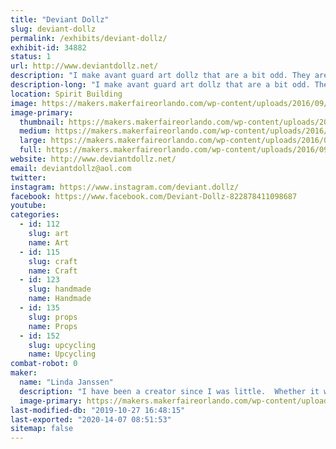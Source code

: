 ```yaml
---
title: "Deviant Dollz"
slug: deviant-dollz
permalink: /exhibits/deviant-dollz/
exhibit-id: 34882
status: 1
url: http://www.deviantdollz.net/
description: "I make avant guard art dollz that are a bit odd. They are a combination of creepy and beautiful--  scary and pretty.  "
description-long: "I make avant guard art dollz that are a bit odd. They are a combination of creepy and beautiful--  scary and pretty.  I also make a line of Day of the Dead Animals.  From dogs to cats to bunnies to dinosaurs to turtles and everything in between, all of the animals are ready and dressed in their finest Day of the Dead flowers and hats.  I use primarily upcycled things to create my art.  Most of them are originally headed for the trash and I breath new life into them again."
location: Spirit Building
image: https://makers.makerfaireorlando.com/wp-content/uploads/2016/09/Dollz_Cut-Out-face_04-face-4-743x1024.png
image-primary:
  thumbnail: https://makers.makerfaireorlando.com/wp-content/uploads/2016/09/Dollz_Cut-Out-face_04-face-4-150x150.png
  medium: https://makers.makerfaireorlando.com/wp-content/uploads/2016/09/Dollz_Cut-Out-face_04-face-4-218x300.png
  large: https://makers.makerfaireorlando.com/wp-content/uploads/2016/09/Dollz_Cut-Out-face_04-face-4-743x1024.png
  full: https://makers.makerfaireorlando.com/wp-content/uploads/2016/09/Dollz_Cut-Out-face_04-face-4.png
website: http://www.deviantdollz.net/
email: deviantdollz@aol.com
twitter: 
instagram: https://www.instagram.com/deviant.dollz/
facebook: https://www.facebook.com/Deviant-Dollz-822878411098687
youtube: 
categories:
  - id: 112
    slug: art
    name: Art
  - id: 115
    slug: craft
    name: Craft
  - id: 123
    slug: handmade
    name: Handmade
  - id: 135
    slug: props
    name: Props
  - id: 152
    slug: upcycling
    name: Upcycling
combat-robot: 0
maker:
  name: "Linda Janssen"
  description: "I have been a creator since I was little.  Whether it was crayon to paper or making a lavish mansion for my barbies out of cardboard boxes and twine, my imagination has always run wild.  I started making Deviant Dollz after a Halloween party.  I made a handful as props and guests loved them.  One thing led to another and Deviant Dollz was born. My philosophy with art is not caring a supply is meant to do.  I care what it can do.  I experiment.  I take chances.  I don't analyze.  I love what I create and I hope that someone else in the world digs it as well.  "
  image-primary: https://makers.makerfaireorlando.com/wp-content/uploads/2016/09/DD_icon_black-on-white.png
last-modified-db: "2019-10-27 16:48:15"
last-exported: "2020-14-07 08:51:53"
sitemap: false
---
```

